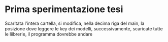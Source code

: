# Prima sperimentazione tesi
Scaritata l'intera cartella, si modifica, nella decima riga del main, la posizione dove leggere le key dei modelli, successivamente, scaricate tutte le liibrerie, il programma dovrebbe andare


